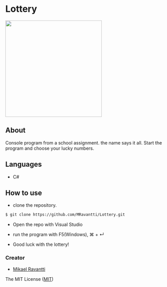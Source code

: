 # Lottery

<img src="https://media.giphy.com/media/UOvh7Fw9fo7KM/giphy.gif" height="300"/>

## About
Console program from a school assignment. the name says it all. Start the program and choose your lucky numbers.

## Languages
- C#

## How to use
- clone the repository.
```sh
$ git clone https://github.com/MRavantti/Lottery.git
```
- Open the repo with Visual Studio

- run the program with F5(Windows), &#8984; + &crarr;

- Good luck with the lottery!

### Creator
- [Mikael Ravantti](https://github.com/MRavantti)

The MIT License ([MIT](https://raw.githubusercontent.com/MRavantti/Lottery/master/LICENSE))